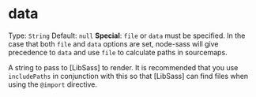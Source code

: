 # data
Type: `String`
Default: `null`
**Special**: `file` or `data` must be specified. In the case that both `file` and `data` options are set, node-sass will give precedence to `data` and use `file` to calculate paths in sourcemaps.

A string to pass to [LibSass] to render. It is recommended that you use `includePaths` in conjunction with this so that [LibSass] can find files when using the `@import` directive.

